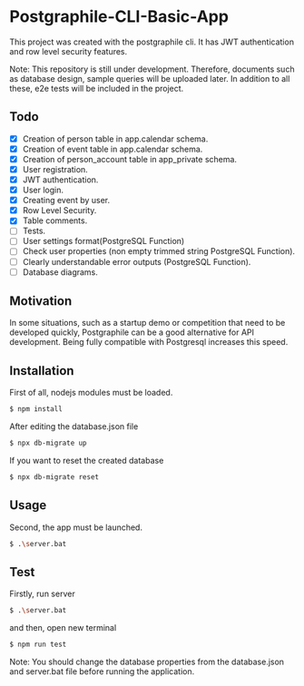 # Postgraphile-CLI-Basic-App
This project was created with the postgraphile cli. It has JWT authentication and row level security features.

Note: This repository is still under development. Therefore, documents such as database design, sample queries will be uploaded later.
In addition to all these, e2e tests will be included in the project.

## Todo
- [x] Creation of person table in app.calendar schema.
- [x] Creation of event table in app.calendar schema.
- [x] Creation of person_account table in app_private schema.
- [x] User registration.
- [x] JWT authentication.
- [x] User login.
- [x] Creating event by user.
- [x] Row Level Security.
- [x] Table comments.
- [ ] Tests.
- [ ] User settings format(PostgreSQL Function)
- [ ] Check user properties (non empty trimmed string PostgreSQL Function).
- [ ] Clearly understandable error outputs (PostgreSQL Function).
- [ ] Database diagrams.

## Motivation
In some situations, such as a startup demo or competition that need to be developed quickly, Postgraphile can be a good alternative for API development. Being fully compatible with Postgresql increases this speed.

## Installation
First of all, nodejs modules must be loaded.
```bash
$ npm install
```
After editing the database.json file
```bash
$ npx db-migrate up
```

If you want to reset the created database
```bash
$ npx db-migrate reset
```

## Usage
Second, the app must be launched.

```bash
$ .\server.bat
```

## Test

Firstly, run server 
```bash
$ .\server.bat
```
and then, open new terminal

```bash
$ npm run test
```

Note: You should change the database properties from the database.json and server.bat file before running the application.


